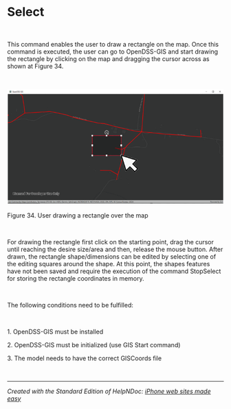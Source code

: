 # Select

&nbsp;

This command enables the user to draw a rectangle on the map. Once this command is executed, the user can go to OpenDSS-GIS and start drawing the rectangle by clicking on the map and dragging the cursor across as shown at Figure 34.

&nbsp;

![Image](<lib/NewItem152.png>)

Figure 34. User drawing a rectangle over the map

&nbsp;

For drawing the rectangle first click on the starting point, drag the cursor until reaching the desire size/area and then, release the mouse button. After drawn, the rectangle shape/dimensions can be edited by selecting one of the editing squares around the shape. At this point, the shapes features have not been saved and require the execution of the command StopSelect for storing the rectangle coordinates in memory.

&nbsp;

The following conditions need to be fulfilled:

&nbsp;

&#49;. OpenDSS-GIS must be installed

&#50;. OpenDSS-GIS must be initialized (use GIS Start command)

&#51;. The model needs to have the correct GISCoords file

&nbsp;


***
_Created with the Standard Edition of HelpNDoc: [iPhone web sites made easy](<https://www.helpndoc.com/feature-tour/iphone-website-generation>)_
